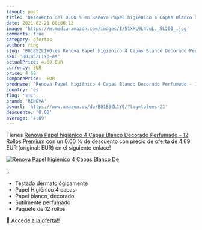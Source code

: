 ```yaml
---
layout: post
title: 'Descuento del 0.00 % en Renova Papel higiénico 4 Capas Blanco De'
date: 2021-02-21 08:06:12
image: 'https://m.media-amazon.com/images/I/51XXL9L4vuL._SL200_.jpg'
comments: true
category: ofertas
author: ring
slug: 'B0185ZL1Y0-es Renova Papel higiénico 4 Capas Blanco Decorado Perfumado -...'
sku: 'B0185ZL1Y0-es'
actualPrice: 4.69 EUR
currency: EUR
price: 4.69
comparePrice:  EUR
prodname: 'Renova Papel higiénico 4 Capas Blanco Decorado Perfumado - 12 Rollos Premium'
country: 'es'
flag: '🇪🇸'
brand: 'RENOVA'
buyurl: 'https://www.amazon.es/dp/B0185ZL1Y0/?tag=tolees-21'
descuento: '0.00'
average: '4.69'
---
```


Tienes [Renova Papel higiénico 4 Capas Blanco Decorado Perfumado - 12 Rollos Premium](https://www.amazon.es/dp/B0185ZL1Y0/?tag=tolees-21) con un 0.00 % de descuento con precio de oferta de 4.69 EUR (original:  EUR) en el siguiente enlace!

[![Renova Papel higiénico 4 Capas Blanco De](https://m.media-amazon.com/images/I/51XXL9L4vuL._SL200_.jpg)](https://www.amazon.es/dp/B0185ZL1Y0/?tag=tolees-21)

ℹ️:

- Testado dermatológicamente
- Papel Higiénico 4 capas
- Papel blanco, decorado
- Sutilmente perfumado
- Paquete de 12 rollos

[🛒 Accede a la oferta!!](https://www.amazon.es/dp/B0185ZL1Y0/?tag=tolees-21)
